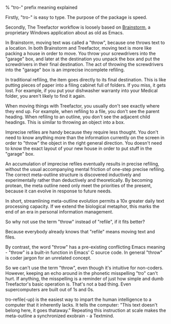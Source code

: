 % "tro-" prefix meaning explained

Firstly, "tro-" is easy to type. The purpose of the package is speed.

Secondly, The Treefactor workflow is loosely based on [Brainstorm](http://brainstormsw.com), a proprietary Windows application about as old as Emacs.

In Brainstorm, moving text was called a "throw", because one throws text to a location. In both Brainstorm and Treefactor, moving text is more like packing a house in order to move. You throw your screwdrivers into the "garage" box, and later at the destination you unpack the box and put the screwdrivers in their final destination. The act of throwing the screwdrivers into the "garage" box is an imprecise incomplete refiling.

In traditional refiling, the item goes directly to its final destination. This is like putting pieces of paper into a filing cabinet full of folders. If you miss, it gets lost. For example, if you put your dishwasher warranty into your Medical folder, you aren't likely to find it again.

When moving things with Treefactor, you usually don't see exactly where they end up. For example, when refiling to a file, you don't see the parent heading. When refiling to an outline, you don't see the adjacent child headings. This is similar to throwing an object into a box.

Imprecise refiles are handy because they require less thought. You don't need to know anything more than the information currently on the screen in order to "throw" the object in the right general direction. You doesn't need to know the exact layout of your new house in order to put stuff in the "garage" box.

An accumulation of imprecise refiles eventually results in precise refiling, without the usual accompanying mental friction of one-step precise refiling. The correct meta-outline structure is discovered inductively and experimentally rather than deductively and theoretically. By becoming protean, the meta outline need only meet the priorities of the present, because it can evolve in response to future needs.

In short, streamlining meta-outline evolution permits a 10x greater daily text processing capacity. If we extend the biological metaphor, this marks the end of an era in personal information management.

So why not use the term "throw" instead of "refile", if it fits better?

Because everybody already knows that "refile" means moving text and files.

By contrast, the word "throw" has a pre-existing conflicting Emacs meaning - "throw" is a built-in function in Emacs' C source code. In general "throw" is coder jargon for an unrelated concept.

So we can't use the term "throw", even though it's intuitive for non-coders. However, keeping an echo around in the phonetic misspelling "tro" can't hurt. If anything, the misspelling is a reminder of just how simple and dumb Treefactor's basic operation is. That's not a bad thing. Even supercomputers are built out of 1s and 0s.

tro-refile(-up) is the easiest way to impart the human intelligence to a computer that it inherently lacks. It tells the computer: "This text doesn't belong here, it goes thataway." Repeating this instruction at scale makes the meta-outline a synchronized exobrain - a Textmind.
